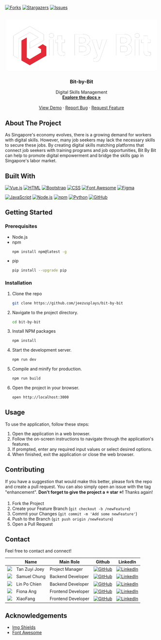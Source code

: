 [![Forks][forks-shield]][forks-url]
[![Stargazers][stars-shield]][stars-url]
[![Issues][issues-shield]][issues-url]


<!-- PROJECT LOGO -->
<br />
<div align="center">
  <a href="https://github.com/jeezusplays/bit-by-bit">
    <img src="src/assets/logos/white_full_logo.png" alt="Logo">
  </a>

<h3 align="center">Bit-by-Bit</h3>

  <p align="center">
    Digital Skills Management
    <br />
    <a href="https://github.com/jeezusplays/bit-by-bit"><strong>Explore the docs »</strong></a>
    <br />
    <br />
    <a href="https://github.com/jeezusplays/bit-by-bit">View Demo</a>
    ·
    <a href="https://github.com/jeezusplays/bit-by-bit/issues">Report Bug</a>
    ·
    <a href="https://github.com/jeezusplays/bit-by-bit/issues">Request Feature</a>
  </p>
</div>

## About The Project
As Singapore's economy evolves, there is a growing demand for workers with digital skills. However, many job seekers may lack the necessary skills to secure these jobs. By creating digital skills matching platforms that connect job seekers with training programs and job opportunities, Bit By Bit can help to promote digital empowerment and bridge the skills gap in Singapore's labor market.

## Built With
[![Vue.js]](https://vuejs.org/)
[![HTML]](https://www.w3schools.com/html/)
[![Bootstrap]](https://getbootstrap.com/)
[![CSS]](https://www.w3schools.com/css/)
[![Font Awesome]](https://fontawesome.com/)
[![Figma]](https://www.figma.com/)

[![JavaScript]](https://www.javascript.com/)
[![Node.js]](https://nodejs.org/en/)
[![npm]](https://www.npmjs.com/)
[![Python]](https://www.python.org/)
[![GitHub]](https://github.com/)

<!-- ### APIs  -->
<!-- _Examples of APIs used_
1. Google Maps API - Provides access to Google Maps data and functionality.
2. Twitter API - Allows developers to access Twitter data and functionality.
3. Facebook Graph API - Enables developers to access Facebook data and functionality.
4. YouTube Data API - Provides access to YouTube data and functionality.
5. OpenWeatherMap API - Provides access to weather data and forecasts.
6. Stripe API - Enables developers to accept and manage online payments.
7. GitHub API - Allows developers to access GitHub data and functionality.
8. Amazon Web Services (AWS) API - Provides access to AWS cloud services and functionality.
9. Twilio API - Enables developers to build SMS and voice applications.
10. Slack API - Allows developers to access Slack data and functionality. -->

## Getting Started
### Prerequisites
* Node.js 
* npm
  ```sh
  npm install npm@latest -g
  ```
* pip
  ```sh
  pip install --upgrade pip
  ```

### Installation
1. Clone the repo
   ```sh
   git clone https://github.com/jeezusplays/bit-by-bit
    ```
2. Navigate to the project directory.
    ```sh
    cd bit-by-bit
    ```
3. Install NPM packages
   ```sh
   npm install
   ```
3. Start the development server.
    ```sh
    npm run dev
    ```
4. Compile and minify for production.
    ```sh
    npm run build
    ```
5. Open the project in your browser.
    ```sh
    open http://localhost:3000
    ```

## Usage
To use the application, follow these steps:
1. Open the application in a web browser.
2. Follow the on-screen instructions to navigate through the application's features.
3. If prompted, enter any required input values or select desired options.
4. When finished, exit the application or close the web browser.

## Contributing
If you have a suggestion that would make this better, please fork the repo and create a pull request. You can also simply open an issue with the tag "enhancement".
**Don't forget to give the project a :star: star :star:!** Thanks again!

1. Fork the Project
2. Create your Feature Branch (`git checkout -b /newFeature`)
3. Commit your Changes (`git commit -m 'Add some newFeature'`)
4. Push to the Branch (`git push origin /newFeature`)
5. Open a Pull Request

## Contact
Feel free to contact and connect!

|| Name | Main Role | Github | LinkedIn |
|-----------| ----------- | ----------- | ----------- | ----------- |
|<img src="https://avatars.githubusercontent.com/u/68149788?v=4" width="100"></img>|Tan Zuyi Joey|Project Manager|[![GitHub]](https://github.com/jeezusplays)|[![LinkedIn]](https://linkedin.com/in/joey-tan-zuyi)|
|<img src="https://avatars.githubusercontent.com/u/41113285?v=4" width="100"></img>|Samuel Chung|Backend Developer|[![GitHub]](https://github.com/samchung95)|[![LinkedIn]](https://www.linkedin.com/in/samuel-chung-339688154/)|
|<img src="https://avatars.githubusercontent.com/u/96232489?v=4" width="100"></img>|Lin Po Chien|Backend Developer|[![GitHub]](https://github.com/Pochienlin)|[![LinkedIn]](https://www.linkedin.com/in/pochienlin/)|
|<img src="https://avatars.githubusercontent.com/u/72603348?v=4" width="100"></img>|Fiona Ang|Frontend Developer|[![GitHub]](https://github.com/fiona-ang)|[![LinkedIn]]()|
|<img src="https://avatars.githubusercontent.com/u/111484176?v=4" width="100"></img>|XiaoFang|Frontend Developer|[![GitHub]](https://github.com/xffeng2021)|[![LinkedIn]]()|



## Acknowledgements
* [Img Shields](https://shields.io)
* [Font Awesome](https://fontawesome.com)


[forks-shield]: https://img.shields.io/github/forks/jeezusplays/bit-by-bit.svg?style=for-the-badge
[forks-url]: https://github.com/jeezusplays/bit-by-bit/network/members
[stars-shield]: https://img.shields.io/github/stars/jeezusplays/bit-by-bit.svg?style=for-the-badge
[stars-url]: https://github.com/jeezusplays/bit-by-bit/stargazers
[issues-shield]: https://img.shields.io/github/issues/jeezusplays/bit-by-bit.svg?style=for-the-badge
[issues-url]: https://github.com/jeezusplays/bit-by-bit/issues

[GitHub]: https://img.shields.io/badge/GitHub-181717.svg?style=for-the-badge&logo=GitHub&logoColor=white
[LinkedIn]: https://img.shields.io/badge/LinkedIn-0A66C2.svg?style=for-the-badge&logo=LinkedIn&logoColor=white
[Vue.js]: https://img.shields.io/badge/Vue.js-4FC08D.svg?style=for-the-badge&logo=vuedotjs&logoColor=white
[Bootstrap]: https://img.shields.io/badge/Bootstrap-7952B3.svg?style=for-the-badge&logo=Bootstrap&logoColor=white
[Font Awesome]: https://img.shields.io/badge/Font%20Awesome-528DD7.svg?style=for-the-badge&logo=Font-Awesome&logoColor=white
[Figma]: https://img.shields.io/badge/Figma-F24E1E.svg?style=for-the-badge&logo=Figma&logoColor=white
[Python]: https://img.shields.io/badge/Python-3776AB.svg?style=for-the-badge&logo=Python&logoColor=white


[CSS]: https://img.shields.io/badge/CSS3-1572B6.svg?style=for-the-badge&logo=CSS3&logoColor=white
[HTML]: https://img.shields.io/badge/HTML5-E34F26.svg?style=for-the-badge&logo=HTML5&logoColor=white
[JavaScript]: https://img.shields.io/badge/JavaScript-F7DF1E.svg?style=for-the-badge&logo=JavaScript&logoColor=black
[Node.js]: https://img.shields.io/badge/Node.js-339933.svg?style=for-the-badge&logo=nodedotjs&logoColor=white
[npm]: https://img.shields.io/badge/npm-CB3837.svg?style=for-the-badge&logo=npm&logoColor=white